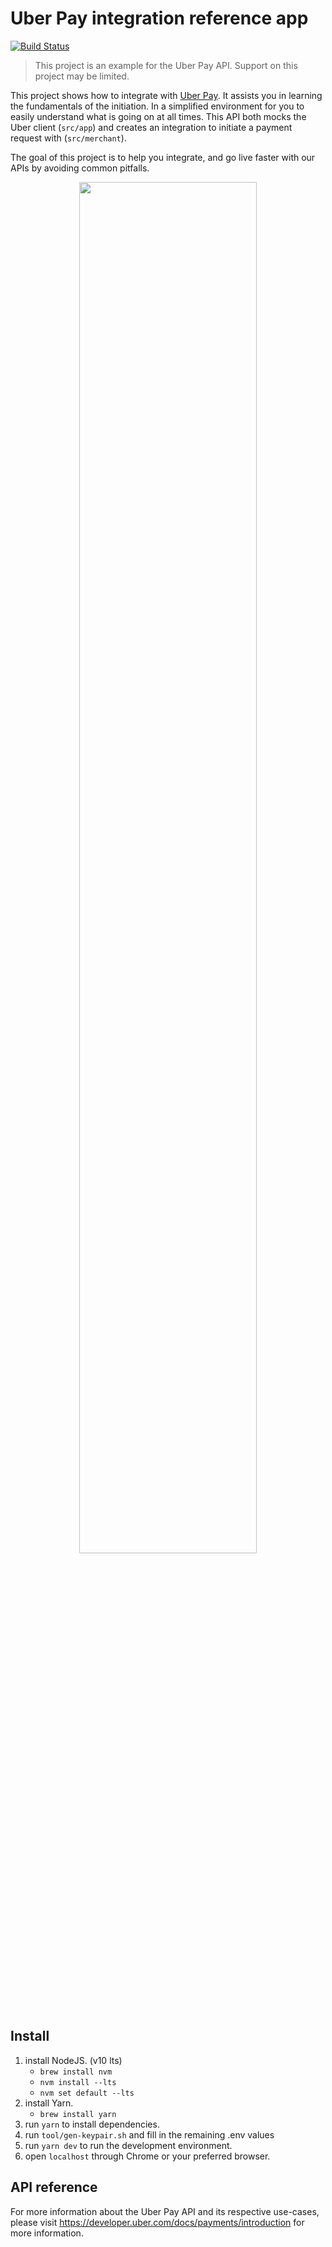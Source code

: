# Uber Pay integration reference app
[![Build Status](https://travis-ci.com/uber/uber-uberpay-us.svg?token=ZPTWqoramjxEmQsZapKj&branch=master)](https://travis-ci.com/uber-ex/uber-uberpay-us)

> This project is an example for the Uber Pay API. Support on this project may be limited.

This project shows how to integrate with [Uber Pay](https://developer.uber.com/docs/payments/introduction). It assists you in learning the fundamentals of the initiation. In a simplified environment for you to easily understand what is going on at all times. This API both mocks the Uber client (`src/app`) and creates an integration to initiate a payment request with (`src/merchant`).

The goal of this project is to help you integrate, and go live faster with our APIs by avoiding common pitfalls.

<p align="center">
    <img width="75%" src="https://github.com/uber-ex/uber-uberpay-us/blob/docs/img/screenshot-deposit.png"/>
</p>

## Install 
1. install NodeJS. (v10 lts)
    - `brew install nvm`
    - `nvm install --lts`
    - `nvm set default --lts`
2. install Yarn.
    - `brew install yarn`
3. run `yarn` to install dependencies.
4. run `tool/gen-keypair.sh` and fill in the remaining .env values
5. run `yarn dev` to run the development environment.
6. open `localhost` through Chrome or your preferred browser.

## API reference
For more information about the Uber Pay API and its respective use-cases, please visit https://developer.uber.com/docs/payments/introduction for more information.
